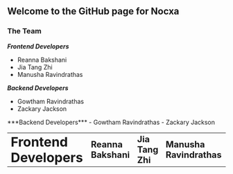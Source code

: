 ## Welcome to the GitHub page for Nocxa

### The Team ###

***Frontend Developers***
- Reanna Bakshani
- Jia Tang Zhi
- Manusha Ravindrathas

***Backend Developers***
- Gowtham Ravindrathas
- Zackary Jackson


<table border="0">
 <tr>
    <td><b style="font-size:30px">Frontend Developers</b></td>
    <td><b style="font-size:20px">Reanna Bakshani</b></td>
    <td><b style="font-size:20px">Jia Tang Zhi</b></td>
    <td><b style="font-size:20px">Manusha Ravindrathas</b></td>
 </tr>
 <tr>
    ***Backend Developers***
    - Gowtham Ravindrathas
    - Zackary Jackson
 </tr>
</table>
